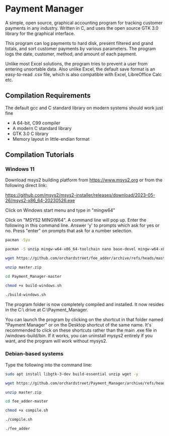 Payment Manager
========================

A simple, open source, graphical accounting program for tracking customer payments in any industry.  Written in C, and uses the open source GTK 3.0 library for the graphical interface.

This program can log payments to hard disk, present filtered and grand totals, and sort customer payments by various parameters.  The program logs the date, customer, method, and amount of each payment.

Unlike most Excel solutions, the program tries to prevent a user from entering unsortable data.  Also unlike Excel, the default save format is an easy-to-read .csv file, which is also compatible with Excel, LibreOffice Calc etc.

Compilation Requirements
------------
The default gcc and C standard library on modern systems should work just fine

* A 64-bit, C99 compiler
* A modern C standard library
* GTK 3.0 C library
* Memory layout in little-endian format

Compilation Tutorials
------------
### Windows 11
Download msys2 building platform from https://www.msys2.org or from the following direct link:

https://github.com/msys2/msys2-installer/releases/download/2023-05-26/msys2-x86_64-20230526.exe

Click on Windows start menu and type in "mingw64"

Click on "MSYS2 MINGW64".  A command line will pop up.   Enter the following in this command line. Answer 'y' to prompts which ask for yes or no. Press "enter" on prompts that ask for a number selection.

```bash
pacman -Syu

pacman -S unzip mingw-w64-x86_64-toolchain nano base-devel mingw-w64-x86_64-gtk3

wget https://github.com/orchardstreet/fee_adder/archive/refs/heads/master.zip

unzip master.zip

cd Payment_Manager-master

chmod +x build-windows.sh

./build-windows.sh
```

The program folder is now completely compiled and installed.  It now resides in the C:\ drive at C:\Payment_Manager.

You can launch the program by clicking on the shortcut in that folder named "Payment Manager" or on the Desktop shortcut of the same name.  It's recommended to click on these shortcuts rather than the main .exe file in /windows-build/bin.   If it works, you can uninstall mysys2 entirely if you want, and the program will work without mysys2.

### Debian-based systems
Type the following into the command line:

```bash
sudo apt install libgtk-3-dev build-essential unzip wget -y

wget https://github.com/orchardstreet/Payment_Manager/archive/refs/heads/master.zip

unzip master.zip

cd fee_adder-master

chmod +x compile.sh

./compile.sh

./fee_adder
```

